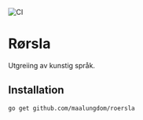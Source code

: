 ![CI](https://github.com/maalungdom/rørsla/actions/workflows/ci.yml/badge.svg)

# Rørsla

Utgreiing av kunstig språk.

## Installation

```bash
go get github.com/maalungdom/roersla
